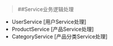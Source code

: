 > ##Service业务逻辑处理
* UserService [用户Service处理]
* ProductService [产品Service处理]
* CategoryService [产品分类Service处理]
